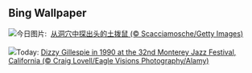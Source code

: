## Bing Wallpaper
![](https://www.bing.com/th?id=OHR.AlpineMarmot_ZH-CN3818584615_UHD.jpg&w=1000)今日图片: &nbsp;[从洞穴中探出头的土拨鼠 (© Scacciamosche/Getty Images)](https://www.bing.com/th?id=OHR.AlpineMarmot_ZH-CN3818584615_UHD.jpg)
<br><br/>
![](https://www.bing.com/th?id=OHR.DizzyGillespie_EN-US7637800342_UHD.jpg&w=1000)Today: [Dizzy Gillespie in 1990 at the 32nd Monterey Jazz Festival, California (© Craig Lovell/Eagle Visions Photography/Alamy)](https://www.bing.com/th?id=OHR.DizzyGillespie_EN-US7637800342_UHD.jpg)
<br><br/>

